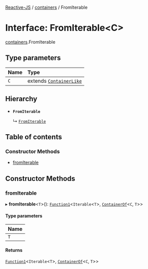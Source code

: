 [Reactive-JS](../README.md) / [containers](../modules/containers.md) / FromIterable

# Interface: FromIterable<C\>

[containers](../modules/containers.md).FromIterable

## Type parameters

| Name | Type |
| :------ | :------ |
| `C` | extends [`ContainerLike`](containers.ContainerLike.md) |

## Hierarchy

- **`FromIterable`**

  ↳ [`FromIterable`](rx.FromIterable.md)

## Table of contents

### Constructor Methods

- [fromIterable](containers.FromIterable.md#fromiterable)

## Constructor Methods

### fromIterable

▸ **fromIterable**<`T`\>(): [`Function1`](../modules/functions.md#function1)<`Iterable`<`T`\>, [`ContainerOf`](../modules/containers.md#containerof)<`C`, `T`\>\>

#### Type parameters

| Name |
| :------ |
| `T` |

#### Returns

[`Function1`](../modules/functions.md#function1)<`Iterable`<`T`\>, [`ContainerOf`](../modules/containers.md#containerof)<`C`, `T`\>\>
